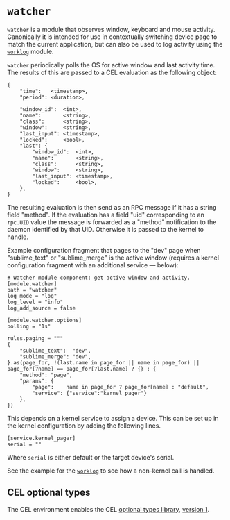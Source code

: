 # `watcher`

`watcher` is a module that observes window, keyboard and mouse activity. Canonically it is intended for use in contextually switching device page to match the current application, but can also be used to log activity using the [`worklog`](../worklog) module.

`watcher` periodically polls the OS for active window and last activity time. The results of this are passed to a CEL evaluation as the following object:
```
{
	"time":   <timestamp>,
	"period": <duration>,

	"window_id":  <int>,
	"name":       <string>,
	"class":      <string>,
	"window":     <string>,
	"last_input": <timestamp>,
	"locked":     <bool>,
	"last": {
		"window_id":  <int>,
		"name":       <string>,
		"class":      <string>,
		"window":     <string>,
		"last_input": <timestamp>,
		"locked":     <bool>,
	},
}
```
The resulting evaluation is then send as an RPC message if it has a string field "method". If the evaluation has a field "uid" corresponding to an `rpc.UID` value the message is forwarded as a "method" notification to the daemon identified by that UID. Otherwise it is passed to the kernel to handle.

Example configuration fragment that pages to the "dev" page when "sublime_text" or "sublime_merge" is the active window (requires a kernel configuration fragment with an additional service — below):
```
# Watcher module component: get active window and activity.
[module.watcher]
path = "watcher"
log_mode = "log"
log_level = "info"
log_add_source = false

[module.watcher.options]
polling = "1s"

rules.paging = """
{
	"sublime_text":  "dev",
	"sublime_merge": "dev",
}.as(page_for, !(last.name in page_for || name in page_for) || page_for[?name] == page_for[?last.name] ? {} : {
	"method": "page",
	"params": {
		"page":    name in page_for ? page_for[name] : "default",
		"service": {"service":"kernel_pager"}
	},
})
```

This depends on a kernel service to assign a device. This can be set up in the kernel configuration by adding the following lines.
```
[service.kernel_pager]
serial = ""
```
Where `serial` is either default or the target device's serial.

See the example for the [`worklog`](../worklog) to see how a non-kernel call is handled.

## CEL optional types

The CEL environment enables the CEL [optional types library](https://pkg.go.dev/github.com/google/cel-go/cel#OptionalTypes), [version 1](https://pkg.go.dev/github.com/google/cel-go/cel#OptionalTypesVersion).
